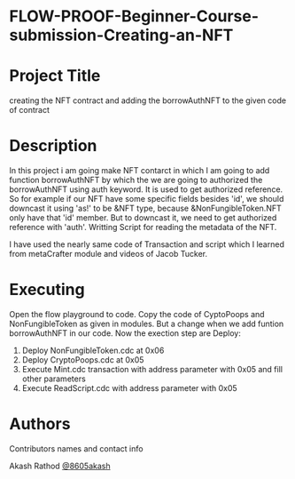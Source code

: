 # FLOW-PROOF-Beginner-Course-submission-Creating-an-NFT
# Project Title
creating the NFT contract and adding the borrowAuthNFT to the given code of contract

# Description
In this project i am going make NFT contarct in which I am going to add function borrowAuthNFT by which the we are going to authorized the borrowAuthNFT using auth keyword.
It is used to get authorized reference. So for example if our NFT have some specific fields besides 'id', we should downcast it using 'as!' to be &NFT type, because &NonFungibleToken.NFT only have that 'id' member. But to downcast it, we need to get authorized reference with 'auth'.
Writting Script for reading the metadata of the NFT.

I have used the nearly same code of Transaction and script which I learned from metaCrafter module and videos of Jacob Tucker.

# Executing
Open the flow playground to code. Copy the code of CyptoPoops and NonFungibleToken as given in modules.
But a change when we add funtion borrowAuthNFT in our code.
Now the exection step are
Deploy: 
1. Deploy NonFungibleToken.cdc at 0x06 
2. Deploy CryptoPoops.cdc at 0x05
3. Execute Mint.cdc transaction with address parameter with 0x05 and fill other parameters
4. Execute ReadScript.cdc with address parameter with 0x05



# Authors
Contributors names and contact info

Akash Rathod
[@8605akash](https://twitter.com/8605akash)

